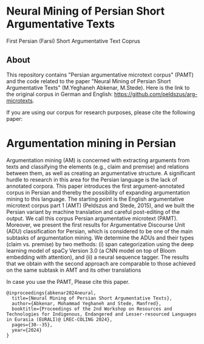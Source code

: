 # Neural Mining of Persian Short Argumentative Texts
First Persian (Farsi) Short Argumentative Text Coprus 
## About
This repository contains "Persian argumentative microtext corpus" (PAMT) and the code related to the paper "Neural Mining of Persian Short Argumentative Texts" (M.Yeghaneh Abkenar, M.Stede). Here is the link to the original corpus in German and English:
https://github.com/peldszus/arg-microtexts.

If you are using our corpus for research purposes, please cite the following paper:


# Argumentation mining in Persian
Argumentation mining (AM) is concerned with extracting arguments from texts and classifying the elements (e.g.,
claim and premise) and relations between them, as well as creating an argumentative structure. A significant
hurdle to research in this area for the Persian language is the lack of annotated corpora. This paper introduces the
first argument-annotated corpus in Persian and thereby the possibility of expanding argumentation mining to this
language. The starting point is the English argumentative microtext corpus part 1 (AMT) (Peldszus and Stede, 2015),
and we built the Persian variant by machine translation and careful post-editing of the output. We call this corpus
Persian argumentative microtext (PAMT). Moreover, we present the first results for Argumentative Discourse Unit
(ADU) classification for Persian, which is considered to be one of the main subtasks of argumentation mining. We
determine the ADUs and their types (claim vs. premise) by two methods: (i) span categorization using the deep
learning model of spaCy Version 3.0 (a CNN model on top of Bloom embedding with attention), and (ii) a neural
sequence tagger. The results that we obtain with the second approach are comparable to those achieved on the
same subtask in AMT and its other translations


In case you use the PAMT, Please cite this paper. 
```
@inproceedings{abkenar2024neural,
  title={Neural Mining of Persian Short Argumentative Texts},
  author={Abkenar, Mohammad Yeghaneh and Stede, Manfred},
  booktitle={Proceedings of the 2nd Workshop on Resources and Technologies for Indigenous, Endangered and Lesser-resourced Languages in Eurasia (EURALI)@ LREC-COLING 2024},
  pages={30--35},
  year={2024}
}

```
